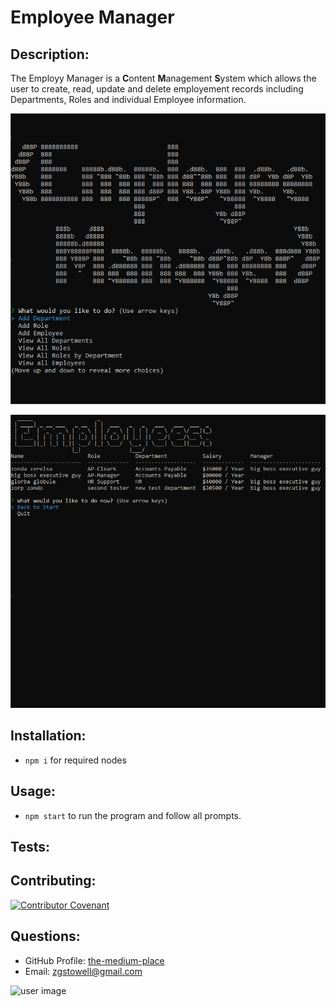 # Employee Manager

## Description: 
The Employy Manager is a **C**ontent **M**anagement **S**ystem which allows the user to create, read, update and delete employement records including Departments, Roles and individual Employee information. 

![Opening Screenshot](./images/start-screenshot.png)

![Opening Screenshot](./images/employee-screenshot.png)


## Installation: 
* `npm i` for required nodes

## Usage: 
* `npm start` to run the program and follow all prompts.

## Tests: 


## Contributing:
[![Contributor Covenant](https://img.shields.io/badge/Contributor%20Covenant-v2.0%20adopted-ff69b4.svg)](https://www.contributor-covenant.org/version/2/0/code_of_conduct/)
## Questions:
* GitHub Profile:  [the-medium-place](https://github.com/the-medium-place)
* Email: <zgstowell@gmail.com>


![user image](https://avatars3.githubusercontent.com/u/58536071?v=4&s=50)